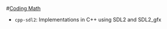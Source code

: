 #[Coding Math](https://www.youtube.com/playlist?list=PL7wAPgl1JVvUEb0dIygHzO4698tmcwLk9)

* `cpp-sdl2`: Implementations in C++ using SDL2 and SDL2_gfx
